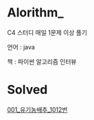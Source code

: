 # Alorithm_

C4 스터디
매일 1문제 이상 풀기

언어  : java

책    : 파이썬 알고리즘 인터뷰


# Solved

[001_유기농배추_1012번](https://velog.io/@dbwogml15/1-Algorithm001)
